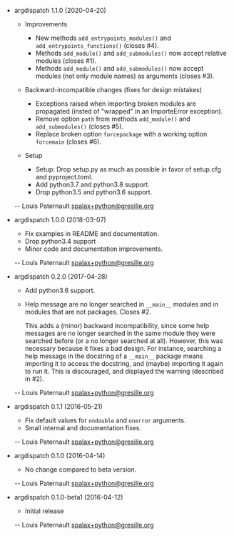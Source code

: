 * argdispatch 1.1.0 (2020-04-20)

    * Improvements
      * New methods `add_entrypoints_modules()` and `add_entrypoints_functions()` (closes #4).
      * Methods `add_module()` and `add_submodules()` now accept relative modules (closes #1).
      * Methods `add_module()` and `add_submodules()` now accept modules (not only module names) as arguments (closes #3).

    * Backward-incompatible changes (fixes for design mistakes)
      * Exceptions raised when importing broken modules are propagated (insted of "wrapped" in an ImporteError exception).
      * Remove option `path` from methods `add_module()` and `add_submodules()` (closes #5).
      * Replace broken option `forcepackage` with a working option `forcemain` (closes #6).

    * Setup
        * Setup: Drop setup.py as much as possible in favor of setup.cfg and pyproject.toml.
        * Add python3.7 and python3.8 support.
        * Drop python3.5 and python3.6 support.

    -- Louis Paternault <spalax+python@gresille.org>

* argdispatch 1.0.0 (2018-03-07)

    * Fix examples in README and documentation.
    * Drop python3.4 support
    * Minor code and documentation improvements.

    -- Louis Paternault <spalax+python@gresille.org>

* argdispatch 0.2.0 (2017-04-28)

    * Add python3.6 support.
    * Help message are no longer searched in `__main__` modules and in modules
      that are not packages. Closes #2.

        This adds a (minor) backward incompatibility, since some help messages
        are no longer searched in the same module they were searched before (or a
        no longer searched at all). However, this was necessary because it fixes
        a bad design. For instance, searching a help message in the docstring of
        a `__main__` package means importing it to access the docstring, and
        (maybe) importing it again to run it. This is discouraged, and displayed
        the warning (described in #2).

    -- Louis Paternault <spalax+python@gresille.org>

* argdispatch 0.1.1 (2016-05-21)

    * Fix default values for `ondouble` and `onerror` arguments.
    * Small internal and documentation fixes.

    -- Louis Paternault <spalax+python@gresille.org>

* argdispatch 0.1.0 (2016-04-14)

    * No change compared to beta version.

    -- Louis Paternault <spalax+python@gresille.org>

* argdispatch 0.1.0-beta1 (2016-04-12)

    * Initial release

    -- Louis Paternault <spalax+python@gresille.org>
